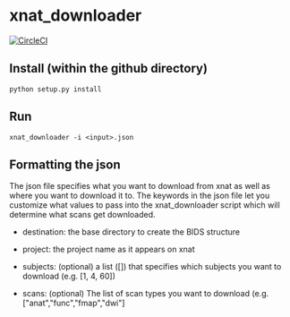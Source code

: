 # xnat_downloader
[![CircleCI](https://circleci.com/gh/HBClab/xnat_downloader.svg?style=svg)](https://circleci.com/gh/HBClab/xnat_downloader)

## Install (within the github directory)

```python setup.py install```

## Run

```xnat_downloader -i <input>.json```

## Formatting the json

The json file specifies what you want to download from xnat as well as where you want to download it to. The keywords in the json file let you customize what values to pass into the xnat_downloader script which will determine what scans get downloaded.

- destination: the base directory to create the BIDS structure

- project: the project name as it appears on xnat

- subjects: (optional) a list ([]) that specifies which subjects you want to download (e.g. [1, 4, 60])

- scans: (optional) The list of scan types you want to download (e.g. ["anat","func","fmap","dwi"]

